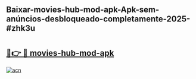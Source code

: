 ## Baixar-movies-hub-mod-apk-Apk-sem-anúncios-desbloqueado-completamente-2025-#zhk3u

# <h2><a href="https://ainizakaria.my?title=movies-hub-mod-apk&ref=20M">🔗👉 🔴 movies-hub-mod-apk</a></h2>

[![acn](https://github.com/user-attachments/assets/0f9c940e-d8b0-45ae-aac7-cd30a18b3e1c)](https://ainizakaria.my?title=movies-hub-mod-apk&ref=20M)

